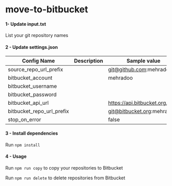 # move-to-bitbucket
#### 1- Update input.txt
List your git repository names

#### 2 - Update settings.json
| Config Name | Description | Sample value |
| ------------- |-------------| -----|
| source_repo_url_prefix ||git@github.com:mehradoo/ |
| bitbucket_account || mehradoo |
| bitbucket_username |||
| bitbucket_password |||
| bitbucket_api_url || https://api.bitbucket.org/2.0 |
| bitbucket_repo_url_prefix || git@bitbucket.org:mehradoo/ |
| stop_on_error || false |

#### 3 - Install dependencies
Run `npm install`

#### 4 - Usage
Run `npm run copy` to copy your repositories to Bitbucket

Run `npm run delete` to delete repositories from Bitbucket
